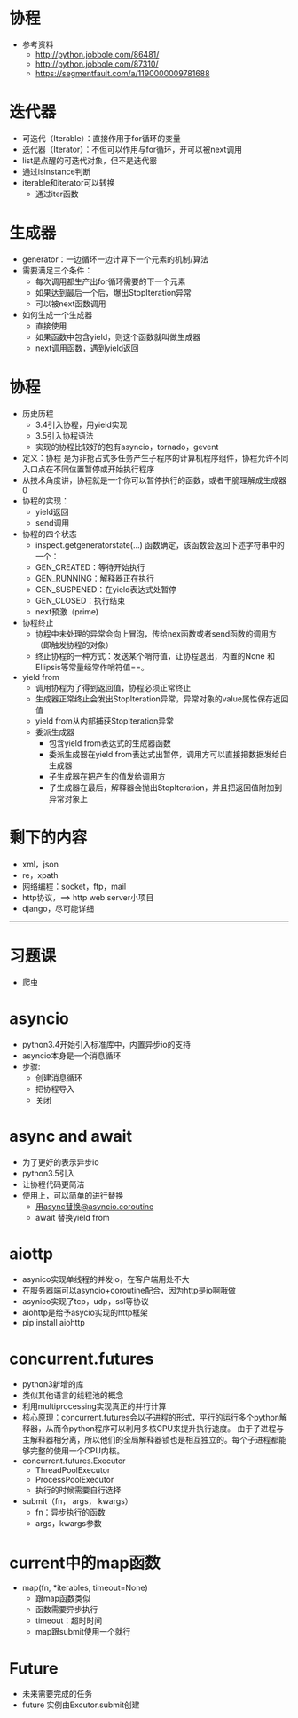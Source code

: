 # 协程
- 参考资料
    - http://python.jobbole.com/86481/
    - http://python.jobbole.com/87310/
    - https://segmentfault.com/a/1190000009781688
# 迭代器
- 可迭代（Iterable）：直接作用于for循环的变量
- 迭代器（Iterator）：不但可以作用与for循环，开可以被next调用
- list是点醒的可迭代对象，但不是迭代器
- 通过isinstance判断
- iterable和iterator可以转换
    - 通过iter函数
# 生成器
- generator：一边循环一边计算下一个元素的机制/算法
- 需要满足三个条件：
    - 每次调用都生产出for循环需要的下一个元素
    - 如果达到最后一个后，爆出StopIteration异常
    - 可以被next函数调用
- 如何生成一个生成器
    - 直接使用
    - 如果函数中包含yield，则这个函数就叫做生成器
    - next调用函数，遇到yield返回
# 协程
- 历史历程
    - 3.4引入协程，用yield实现
    - 3.5引入协程语法
    - 实现的协程比较好的包有asyncio，tornado，gevent
- 定义：协程 是为非抢占式多任务产生子程序的计算机程序组件，协程允许不同入口点在不同位置暂停或开始执行程序
- 从技术角度讲，协程就是一个你可以暂停执行的函数，或者干脆理解成生成器0
- 协程的实现：
    - yield返回
    - send调用
- 协程的四个状态
    - inspect.getgeneratorstate(…) 函数确定，该函数会返回下述字符串中的一个：
    - GEN_CREATED：等待开始执行
    - GEN_RUNNING：解释器正在执行
    - GEN_SUSPENED：在yield表达式处暂停
    - GEN_CLOSED：执行结束
    - next预激（prime)
- 协程终止
    - 协程中未处理的异常会向上冒泡，传给nex函数或者send函数的调用方（即触发协程的对象）
    - 终止协程的一种方式：发送某个哨符值，让协程退出，内置的None 和Ellipsis等常量经常作哨符值==。
- yield from
    - 调用协程为了得到返回值，协程必须正常终止
    - 生成器正常终止会发出StopIteration异常，异常对象的value属性保存返回值
    - yield from从内部捕获StopIteration异常
    - 委派生成器
        - 包含yield from表达式的生成器函数
        - 委派生成器在yield from表达式出暂停，调用方可以直接把数据发给自生成器
        - 子生成器在把产生的值发给调用方
        - 子生成器在最后，解释器会抛出StopIteration，并且把返回值附加到异常对象上

# 剩下的内容
- xml，json
- re，xpath
- 网络编程：socket，ftp，mail
- http协议，==> http web server小项目
- django，尽可能详细

---------
# 习题课
- 爬虫
# asyncio
- python3.4开始引入标准库中，内置异步io的支持
- asyncio本身是一个消息循环
- 步骤:
    - 创建消息循环
    - 把协程导入
    - 关闭
# async and await
- 为了更好的表示异步io
- python3.5引入
- 让协程代码更简洁
- 使用上，可以简单的进行替换
    - 用async替换@asyncio.coroutine
    - await 替换yield from
# aiottp
- asynico实现单线程的并发io，在客户端用处不大
- 在服务器端可以asyncio+coroutine配合，因为http是io啊哦做
- asynico实现了tcp，udp，ssl等协议
- aiohttp是给予asycio实现的http框架
- pip install aiohttp
# concurrent.futures
- python3新增的库
- 类似其他语言的线程池的概念
- 利用multiprocessing实现真正的并行计算
- 核心原理：concurrent.futures会以子进程的形式，平行的运行多个python解释器，从而令python程序可以利用多核CPU来提升执行速度。 由于子进程与主解释器相分离，所以他们的全局解释器锁也是相互独立的。每个子进程都能够完整的使用一个CPU内核。
- concurrent.futures.Executor
    - ThreadPoolExecutor
    - ProcessPoolExecutor
    - 执行的时候需要自行选择
- submit（fn， args， kwargs）
    - fn：异步执行的函数
    - args，kwargs参数
# current中的map函数
- map(fn, *iterables, timeout=None)
    - 跟map函数类似
    - 函数需要异步执行
    - timeout：超时时间
    - map跟submit使用一个就行
# Future
- 未来需要完成的任务
- future 实例由Excutor.submit创建